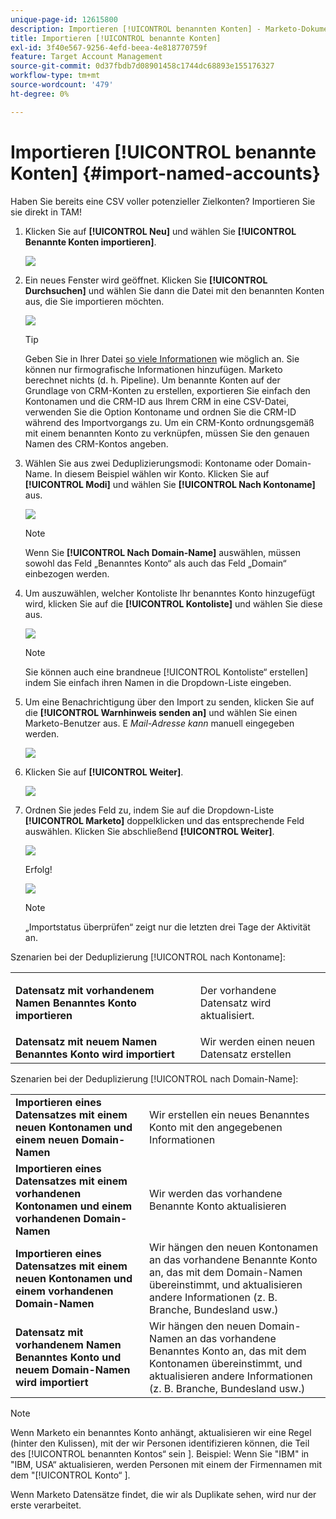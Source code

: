 ```yaml
---
unique-page-id: 12615800
description: Importieren [!UICONTROL benannten Konten] - Marketo-Dokumente - Produktdokumentation
title: Importieren [!UICONTROL benannte Konten]
exl-id: 3f40e567-9256-4efd-beea-4e818770759f
feature: Target Account Management
source-git-commit: 0d37fbdb7d08901458c1744dc68893e155176327
workflow-type: tm+mt
source-wordcount: '479'
ht-degree: 0%

---
```


# Importieren [!UICONTROL benannte Konten] {#import-named-accounts}

Haben Sie bereits eine CSV voller potenzieller Zielkonten? Importieren Sie sie direkt in TAM!

1. Klicken Sie auf **[!UICONTROL Neu]** und wählen Sie **[!UICONTROL Benannte Konten importieren]**.

   ![](assets/inaone.png)

1. Ein neues Fenster wird geöffnet. Klicken Sie **[!UICONTROL Durchsuchen]** und wählen Sie dann die Datei mit den benannten Konten aus, die Sie importieren möchten.

   ![](assets/inatwo.png)

   >[!TIP]
   >
   >Geben Sie in Ihrer Datei [so viele Informationen](/help/marketo/product-docs/target-account-management/target/named-accounts/named-account-overview.md#named-account-attributes) wie möglich an. Sie können nur firmografische Informationen hinzufügen. Marketo berechnet nichts (d. h. Pipeline). Um benannte Konten auf der Grundlage von CRM-Konten zu erstellen, exportieren Sie einfach den Kontonamen und die CRM-ID aus Ihrem CRM in eine CSV-Datei, verwenden Sie die Option Kontoname und ordnen Sie die CRM-ID während des Importvorgangs zu. Um ein CRM-Konto ordnungsgemäß mit einem benannten Konto zu verknüpfen, müssen Sie den genauen Namen des CRM-Kontos angeben.

1. Wählen Sie aus zwei Deduplizierungsmodi: Kontoname oder Domain-Name. In diesem Beispiel wählen wir Konto. Klicken Sie auf **[!UICONTROL Modi]** und wählen Sie **[!UICONTROL Nach Kontoname]** aus.

   ![](assets/inathree.png)

   >[!NOTE]
   >
   >Wenn Sie **[!UICONTROL Nach Domain-Name]** auswählen, müssen sowohl das Feld „Benanntes Konto“ als auch das Feld „Domain“ einbezogen werden.

1. Um auszuwählen, welcher Kontoliste Ihr benanntes Konto hinzugefügt wird, klicken Sie auf die **[!UICONTROL Kontoliste]** und wählen Sie diese aus.

   ![](assets/inafour.png)

   >[!NOTE]
   >
   >Sie können auch eine brandneue [!UICONTROL Kontoliste“ erstellen] indem Sie einfach ihren Namen in die Dropdown-Liste eingeben.

1. Um eine Benachrichtigung über den Import zu senden, klicken Sie auf die **[!UICONTROL Warnhinweis senden an]** und wählen Sie einen Marketo-Benutzer aus. E _Mail-Adresse kann_ manuell eingegeben werden.

   ![](assets/inafive-2.png)

1. Klicken Sie auf **[!UICONTROL Weiter]**.

   ![](assets/inasix-2.png)

1. Ordnen Sie jedes Feld zu, indem Sie auf die Dropdown-Liste **[!UICONTROL Marketo]** doppelklicken und das entsprechende Feld auswählen. Klicken Sie abschließend **[!UICONTROL Weiter]**.

   ![](assets/inaseven.png)

   Erfolg!

   ![](assets/inanine.png)

   >[!NOTE]
   >
   >„Importstatus überprüfen“ zeigt nur die letzten drei Tage der Aktivität an.

Szenarien bei der Deduplizierung [!UICONTROL nach Kontoname]:

<table> 
 <tbody> 
  <tr> 
   <td><strong>Datensatz mit vorhandenem Namen <span class="uicontrol">Benanntes Konto</span> importieren</strong></td> 
   <td><p>Der vorhandene Datensatz wird aktualisiert.</p></td> 
  </tr> 
  <tr> 
   <td><strong>Datensatz mit neuem Namen <span class="uicontrol">Benanntes Konto</span> wird importiert</strong></td> 
   <td>Wir werden einen neuen Datensatz erstellen</td> 
  </tr> 
 </tbody> 
</table>

Szenarien bei der Deduplizierung [!UICONTROL nach Domain-Name]:

<table> 
 <tbody> 
  <tr> 
   <td><strong>Importieren eines Datensatzes mit einem neuen Kontonamen und einem neuen Domain-Namen</strong></td> 
   <td>Wir erstellen ein neues <span class="uicontrol">Benanntes Konto</span> mit den angegebenen Informationen</td> 
  </tr> 
  <tr> 
   <td><strong>Importieren eines Datensatzes mit einem vorhandenen Kontonamen und einem vorhandenen Domain-Namen</strong></td> 
   <td>Wir werden das vorhandene <span class="uicontrol">Benannte Konto</span> aktualisieren</td> 
  </tr> 
   <tr> 
   <td><strong>Importieren eines Datensatzes mit einem neuen Kontonamen und einem vorhandenen Domain-Namen</strong></td> 
   <td>Wir hängen den neuen Kontonamen an das vorhandene <span class="uicontrol">Benannte Konto</span> an, das mit dem Domain-Namen übereinstimmt, und aktualisieren andere Informationen (z. B. Branche, Bundesland usw.)</td> 
  </tr> 
  <tr> 
   <td><strong>Datensatz mit vorhandenem Namen <span class="uicontrol">Benanntes Konto</span> und neuem Domain-Namen wird importiert</strong></td> 
   <td>Wir hängen den neuen Domain-Namen an das vorhandene <span class="uicontrol">Benanntes Konto</span> an, das mit dem Kontonamen übereinstimmt, und aktualisieren andere Informationen (z. B. Branche, Bundesland usw.)</td> 
  </tr> 
 </tbody> 
</table>

>[!NOTE]
>
>Wenn Marketo ein benanntes Konto anhängt, aktualisieren wir eine Regel (hinter den Kulissen), mit der wir Personen identifizieren können, die Teil des [!UICONTROL benannten Kontos“ sein ]. Beispiel: Wenn Sie &quot;IBM&quot; in &quot;IBM, USA“ aktualisieren, werden Personen mit einem der Firmennamen mit dem &quot;[!UICONTROL  Konto“ ].

Wenn Marketo Datensätze findet, die wir als Duplikate sehen, wird nur der erste verarbeitet.
